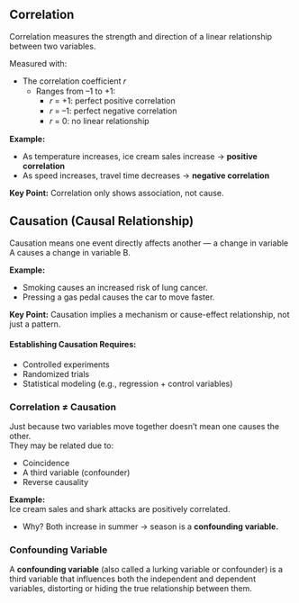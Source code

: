 ## Correlation
Correlation measures the strength and direction of a linear relationship between two variables.

Measured with:
- The correlation coefficient 𝑟
  - Ranges from –1 to +1:
    - 𝑟 = +1: perfect positive correlation
    - 𝑟 = –1: perfect negative correlation
    - 𝑟 = 0: no linear relationship

**Example:**  
- As temperature increases, ice cream sales increase → **positive correlation**
- As speed increases, travel time decreases → **negative correlation**  

**Key Point:** Correlation only shows association, not cause.

## Causation (Causal Relationship)
Causation means one event directly affects another — a change in variable A causes a change in variable B.  

**Example:**
- Smoking causes an increased risk of lung cancer.
- Pressing a gas pedal causes the car to move faster.

**Key Point:** Causation implies a mechanism or cause-effect relationship, not just a pattern.

#### Establishing Causation Requires:
- Controlled experiments
- Randomized trials
- Statistical modeling (e.g., regression + control variables)

### Correlation ≠ Causation
Just because two variables move together doesn’t mean one causes the other.  
They may be related due to:
- Coincidence
- A third variable (confounder)
- Reverse causality

**Example:**  
Ice cream sales and shark attacks are positively correlated.
- Why? Both increase in summer → season is a **confounding variable.**

### Confounding Variable
A **confounding variable** (also called a lurking variable or confounder) is a third variable that influences both the independent and dependent variables, distorting or hiding the true relationship between them.
